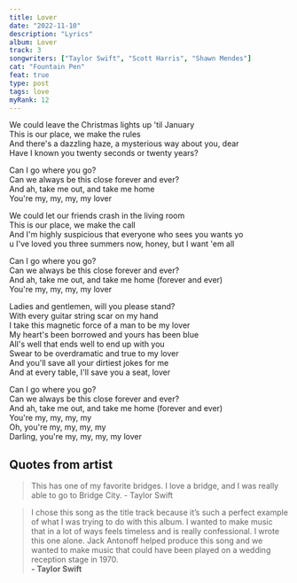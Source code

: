 ```yaml
---
title: Lover
date: "2022-11-10"
description: "Lyrics"
album: Lover
track: 3
songwriters: ["Taylor Swift", "Scott Harris", "Shawn Mendes"]
cat: "Fountain Pen"
feat: true
type: post
tags: love
myRank: 12
---
```


<p className="verse-one">
We could leave the Christmas lights up 'til January <br />
This is our place, we make the rules <br />
And there's a dazzling haze, a mysterious way about you, dear <br />
Have I known you twenty seconds or twenty years? <br />
</p>
<p className="chorus">
Can I go where you go? <br />
Can we always be this close forever and ever? <br />
And ah, take me out, and take me home <br />
You're my, my, my, my lover <br />
</p>
<p className="verse-two">
We could let our friends crash in the living room <br />
This is our place, we make the call <br />
And I'm highly suspicious that everyone who sees you wants yo <br />u
I've loved you three summers now, honey, but I want 'em all <br />
</p>
<p className="chorus">
Can I go where you go? <br />
Can we always be this close forever and ever? <br />
And ah, take me out, and take me home (forever and ever) <br />
You're my, my, my, my lover <br />
</p>
<p className="bridge">
Ladies and gentlemen, will you please stand? <br />
With every guitar string scar on my hand <br />
I take this magnetic force of a man to be my lover <br />
My heart's been borrowed and yours has been blue <br />
All's well that ends well to end up with you <br />
Swear to be overdramatic and true to my lover <br />
And you'll save all your dirtiest jokes for me <br />
And at every table, I'll save you a seat, lover <br />
</p>
<p className="chorus">
Can I go where you go? <br />
Can we always be this close forever and ever? <br />
And ah, take me out, and take me home (forever and ever) <br />
You're my, my, my, my <br />
Oh, you're my, my, my, my <br />
Darling, you're my, my, my, my lover <br />
</p>

## Quotes from artist

<blockquote>
This has one of my favorite bridges. I love a bridge, and I was really able to go to Bridge City. - Taylor Swift
</blockquote>

<blockquote>
I chose this song as the title track because it’s such a perfect example of what I was trying to do with this album. I wanted to make music that in a lot of ways feels timeless and is really confessional. I wrote this one alone. Jack Antonoff helped produce this song and we wanted to make music that could have been played on a wedding reception stage in 1970. <br /><b>- Taylor Swift</b>
</blockquote>
